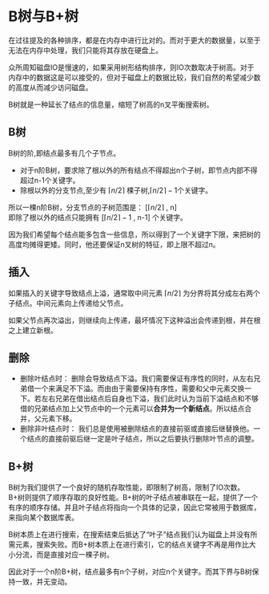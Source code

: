 # B树与B+树

在过往提及的各种排序，都是在内存中进行比对的。而对于更大的数据量，以至于无法在内存中处理，我们只能将其存放在硬盘上。  

众所周知磁盘IO是慢速的，如果采用树形结构排序，则IO次数取决于树高。对于内存中的数据这是可以接受的，但对于磁盘上的数据比较，我们自然的希望减少数的高度从而减少访问磁盘。  

B树就是一种延长了结点的信息量，缩短了树高的n叉平衡搜索树。

## B树

B树的阶,即结点最多有几个子节点。
- 对于n阶B树，要求除了根以外的所有结点不得超出n个子树，即节点内部不得超过n-1个关键字。
- 除根以外的分支节点,至少有 $\lceil n/2\rceil$ 棵子树,$\lceil n/2\rceil-1$个关键字。

所以一棵n阶B树，分支节点的子树范围是： [$\lceil n/2\rceil$ , n]  
即除了根以外的结点只能拥有 [$\lceil n/2\rceil-1$ , n-1] 个关键字。

因为我们希望每个结点能多包含一些信息，所以得到了一个关键字下限，来把树的高度均摊得更矮。同时，他还要保证n叉树的特征，即上限不超过n。

## 插入

如果插入的关键字导致结点上溢，通常取中间元素 $\lceil n/2\rceil$ 为分界将其分成左右两个子结点。中间元素向上传递给父节点。  

如果父节点再次溢出，则继续向上传递，最坏情况下这种溢出会传递到根，并在根之上建立新根。

## 删除

- 删除叶结点时：
  删除会导致结点下溢。我们需要保证有序性的同时，从左右兄弟借一个来满足不下溢。而由由于需要保持有序性，需要和父中元素交换一下。若左右兄弟在借出结点后自身也下溢，我们此时认为当前下溢结点和不够借的兄弟结点加上父节点中的一个元素可以**合并为一个新结点**。所以结点合并，父元素下移。
- 删除非叶结点时：
  我们总是使用被删除结点的直接前驱或直接后继替换他。一个结点的直接前驱后继一定是叶子结点，所以之后要执行删除叶节点的调整。

## B+树

B树为我们提供了一个良好的随机存取性能，即限制了树高，限制了IO次数。B+树则提供了顺序存取的良好性能。B+树的叶子结点被串联在一起，提供了一个有序的顺序存储。并且叶子结点将指向一个具体的记录，因此它常被用于数据库，来指向某个数据库表。

B树本质上在进行搜索，在搜索结束后抵达了“叶子”结点我们认为磁盘上并没有所需元素，搜索失败。而B+树本质上在进行索引，它的结点关键字不再是用作比大小分流，而是直接对应一棵子树。  

因此对于一个n阶B+树，结点最多有n个子树，对应n个关键字。而其下界与B树保持一致，并无变动。